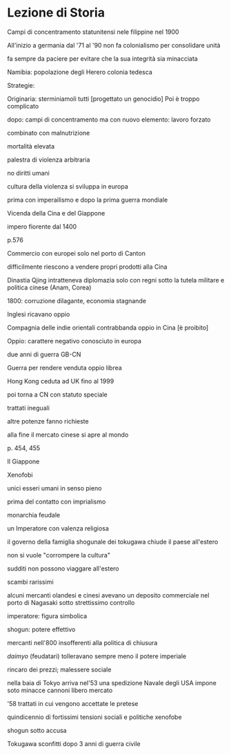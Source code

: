 # Lezione di Storia 

Campi di concentramento statunitensi nele filippine nel 1900

All'inizio a germania dal '71 al '90 non fa colonialismo per consolidare  unità

fa sempre da paciere per evitare che la sua integrità sia minacciata



Namibia: popolazione degli Herero
colonia tedesca

Strategie:

Originaria: sterminiamoli tutti [progettato un genocidio]
Poi è troppo complicato


dopo: campi di concentramento ma con nuovo elemento: lavoro forzato

combinato con malnutrizione

mortalità elevata

palestra di violenza arbitraria

no diritti umani

cultura della violenza si sviluppa in europa

prima con imperailismo e dopo la prima guerra mondiale


Vicenda della Cina e del Giappone

impero fiorente dal 1400

p.576

Commercio con europei solo nel porto di Canton

difficilmente riescono a vendere propri prodotti alla Cina

Dinastia Qjing intratteneva  diplomazia solo con regni sotto la tutela militare e politica cinese (Anam, Corea)



1800: corruzione dilagante, economia stagnande

Inglesi ricavano oppio

Compagnia delle indie orientali contrabbanda oppio in Cina [è proibito]

Oppio: carattere negativo conosciuto in europa

due anni di guerra GB-CN


Guerra per rendere venduta oppio librea

Hong Kong ceduta ad UK fino al 1999

poi torna a CN con statuto speciale

trattati ineguali

altre potenze fanno richieste

alla fine il mercato cinese si apre al mondo


p. 454, 455

Il Giappone

Xenofobi

unici esseri umani in senso pieno

prima del contatto con imprialismo

monarchia feudale

un Imperatore con valenza religiosa

il governo della famiglia shogunale dei tokugawa chiude il paese all'estero

non si vuole "corrompere la cultura"

sudditi non possono viaggare all'estero

scambi rarissimi

alcuni mercanti olandesi e cinesi avevano un deposito commerciale nel porto di Nagasaki sotto strettissimo controllo


imperatore: figura simbolica

shogun: potere effettivo

mercanti nell'800 insofferenti alla politica di chiusura

_daimyo_ (feudatari) tolleravano sempre meno il potere imperiale


rincaro dei prezzi; malessere sociale

nella baia di Tokyo arriva nel'53 una spedizione Navale degli USA impone soto minacce cannoni libero mercato

'58 trattati in cui vengono accettate le pretese

quindicennio di fortissimi tensioni sociali e politiche xenofobe

shogun sotto accusa


Tokugawa sconfitti dopo 3 anni di guerra civile
<!--stackedit_data:
eyJoaXN0b3J5IjpbLTM3MDMyMTM3NywtMjk4OTA0NDAwLC00MT
gzODM0NTUsODM4MjA4ODQwXX0=
-->
